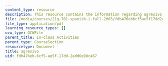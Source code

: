 ```yaml
---
content_type: resource
description: This resource contains the information regarding agresivo.
file: /media/courses/21g-701-spanish-i-fall-2003/fdb476eb6cf5ae5f17dd2add6e98c467_MIT21G_701F03_24adjpers.pdf
file_type: application/pdf
learning_resource_types: []
ocw_type: OCWFile
parent_title: In-class Activities
parent_type: CourseSection
resourcetype: Document
title: agresivo
uid: fdb476eb-6cf5-ae5f-17dd-2add6e98c467
---
```

